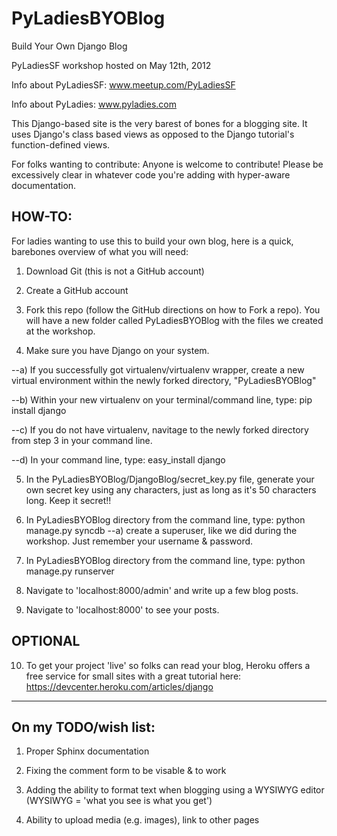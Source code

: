 PyLadiesBYOBlog
===============

Build Your Own Django Blog

PyLadiesSF workshop hosted on May 12th, 2012

Info about PyLadiesSF: www.meetup.com/PyLadiesSF

Info about PyLadies: www.pyladies.com


This Django-based site is the very barest of bones for a blogging site.  It uses Django's class based views as opposed to the Django tutorial's function-defined views.

For folks wanting to contribute: Anyone is welcome to contribute!  Please be excessively clear in whatever code you're adding with hyper-aware documentation.  

HOW-TO:
-------
For ladies wanting to use this to build your own blog, here is a quick, barebones  overview of what you will need:

1) Download Git (this is not a GitHub account)

2) Create a GitHub account

3) Fork this repo (follow the GitHub directions on how to Fork a repo).  You will have a new folder called PyLadiesBYOBlog with the files we created at the workshop.

4) Make sure you have Django on your system.

--a) If you successfully got virtualenv/virtualenv wrapper, create a new virtual environment within the newly forked directory, "PyLadiesBYOBlog"
 
--b) Within your new virtualenv on your terminal/command line, type: pip install django
 
--c) If you do not have virtualenv, navitage to the newly forked directory from step 3 in your command line.
 
--d) In your command line, type: easy_install django

5) In the PyLadiesBYOBlog/DjangoBlog/secret_key.py file, generate your own secret key using any characters, just as long as it's 50 characters long.  Keep it secret!!
 
6) In PyLadiesBYOBlog directory from the command line, type: python manage.py syncdb
--a) create a superuser, like we did during the workshop.  Just remember your username & password.

7) In PyLadiesBYOBlog directory from the command line, type: python manage.py runserver

8) Navigate to 'localhost:8000/admin' and write up a few blog posts.

9) Navigate to 'localhost:8000' to see your posts.

OPTIONAL
--------
10) To get your project 'live' so folks can read your blog, Heroku offers a free service for small sites with a great tutorial here: https://devcenter.heroku.com/articles/django

--------
On my TODO/wish list:
--------
1) Proper Sphinx documentation

2) Fixing the comment form to be visable & to work

3) Adding the ability to format text when blogging using a WYSIWYG editor (WYSIWYG = 'what you see is what you get')

4) Ability to upload media (e.g. images), link to other pages